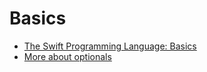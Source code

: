 # Basics

- [The Swift Programming Language: Basics](https://docs.swift.org/swift-book/LanguageGuide/TheBasics.html)
- [More about optionals](https://stackoverflow.com/questions/24003642/what-is-an-optional-value-in-swift)